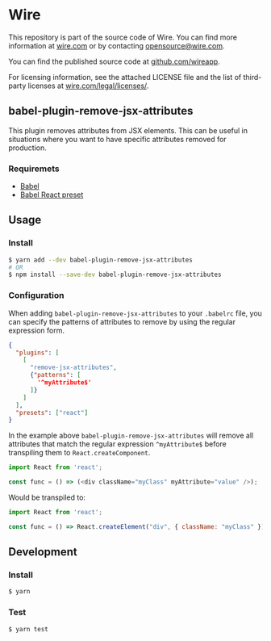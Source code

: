 # Wire

This repository is part of the source code of Wire. You can find more information at [wire.com](https://wire.com) or by contacting opensource@wire.com.

You can find the published source code at [github.com/wireapp](https://github.com/wireapp).

For licensing information, see the attached LICENSE file and the list of third-party licenses at [wire.com/legal/licenses/](https://wire.com/legal/licenses/).

## babel-plugin-remove-jsx-attributes

This plugin removes attributes from JSX elements. This can be useful in situations where you want to have specific attributes removed for production.

### Requiremets

* [Babel](https://babeljs.io/)
* [Babel React preset](https://babeljs.io/docs/plugins/preset-react/)

## Usage

### Install

```bash
$ yarn add --dev babel-plugin-remove-jsx-attributes
# OR
$ npm install --save-dev babel-plugin-remove-jsx-attributes
```

### Configuration

When adding `babel-plugin-remove-jsx-attributes` to your `.babelrc` file, you can specify the patterns of attributes to remove by using the regular expression form.

```json
{
  "plugins": [
    [
      "remove-jsx-attributes",
      {"patterns": [
        '^myAttribute$'
      ]}
    ]
  ],
  "presets": ["react"]
}
```
In the example above `babel-plugin-remove-jsx-attributes` will remove all attributes that match the regular expression `^myAttribute$` before transpiling them to `React.createComponent`.


```javascript
import React from 'react';

const func = () => (<div className="myClass" myAttribute="value" />);
```

Would be transpiled to:

```javascript
import React from 'react';

const func = () => React.createElement("div", { className: "myClass" });
```

## Development

### Install

```bash
$ yarn
```

### Test

```bash
$ yarn test
```
